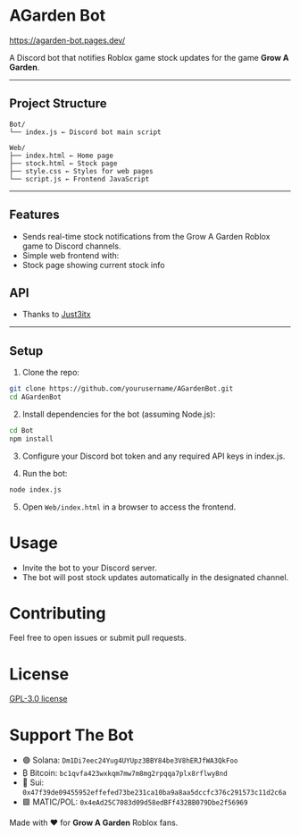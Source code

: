 # AGarden Bot

https://agarden-bot.pages.dev/

A Discord bot that notifies Roblox game stock updates for the game **Grow A Garden**.

---

## Project Structure

```
Bot/
└── index.js ← Discord bot main script

Web/
├── index.html ← Home page
├── stock.html ← Stock page
├── style.css ← Styles for web pages
└── script.js ← Frontend JavaScript
```


---

## Features

- Sends real-time stock notifications from the Grow A Garden Roblox game to Discord channels.
- Simple web frontend with:
- Stock page showing current stock info

## API

- Thanks to [Just3itx](https://github.com/Just3itx/Grow-A-Garden-API) 

---

## Setup

1. Clone the repo:

```bash
git clone https://github.com/yourusername/AGardenBot.git
cd AGardenBot
```

2. Install dependencies for the bot (assuming Node.js):

```bash
cd Bot
npm install
```

3. Configure your Discord bot token and any required API keys in index.js.

4. Run the bot:

```bash
node index.js
```

5. Open `Web/index.html` in a browser to access the frontend.

# Usage
- Invite the bot to your Discord server.
- The bot will post stock updates automatically in the designated channel.

# Contributing
Feel free to open issues or submit pull requests.

# License
[GPL-3.0 license](https://github.com/AxMilin/AGarden-Bot/tree/main#GPL-3.0-1-ov-file)

# Support The Bot

- 🟣 Solana: `Dm1Di7eec24Yug4UYUpz3BBY84be3V8hERJfWA3QkFoo`
- ₿ Bitcoin: `bc1qvfa423wxkqm7mw7m8mg2rpqqa7plx8rflwy8nd`
- 🔷 Sui: `0x47f39de09455952effefed73be231ca10ba9a8aa5dccfc376c291573c11d2c6a`
- 🟪 MATIC/POL: `0x4eAd25C7083d09d58edBFf432BB079Dbe2f56969`


Made with ❤️ for **Grow A Garden** Roblox fans.

